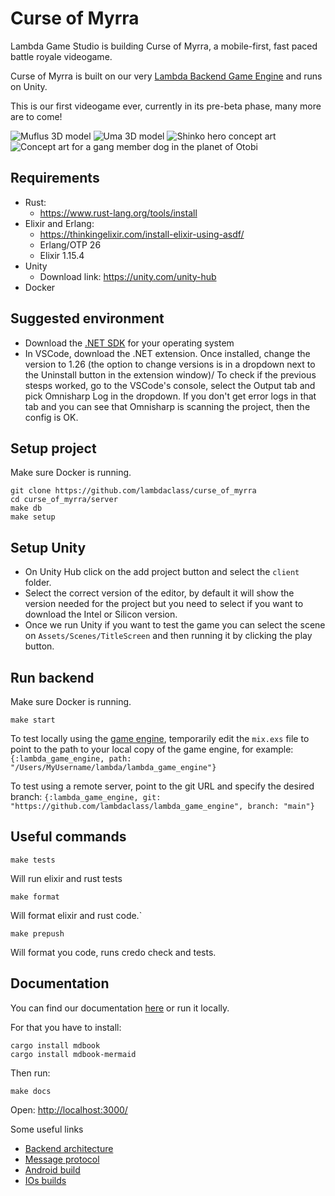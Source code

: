 # Curse of Myrra

Lambda Game Studio is building Curse of Myrra, a mobile-first, fast paced battle royale videogame.

Curse of Myrra is built on our very [Lambda Backend Game Engine](https://github.com/lambdaclass/lambda_backend_game_engine) and runs on Unity.

This is our first videogame ever, currently in its pre-beta phase, many more are to come!

![Muflus 3D model](docs/src/images/Curse_of_Myrra_3D_Assets_Muflus.png)
![Uma 3D model](docs/src/images/Curse_of_Myrra_3D_Assets_Uma.jpeg)
![Shinko hero concept art](docs/src/images/Curse_of_Myrra_concept_art_Shinko.png)
![Concept art for a gang member dog in the planet of Otobi](docs/src/images/Curse_of_Myrra_concept_art_Otobi_dog.png)

## Requirements

- Rust:
  - https://www.rust-lang.org/tools/install
- Elixir and Erlang:
  - https://thinkingelixir.com/install-elixir-using-asdf/
  - Erlang/OTP 26
  - Elixir 1.15.4
- Unity
  - Download link: https://unity.com/unity-hub
- Docker

## Suggested environment

- Download the [.NET SDK](https://dotnet.microsoft.com/es-es/download/dotnet/thank-you/sdk-7.0.403-macos-arm64-installer) for your operating system
- In VSCode, download the .NET extension. Once installed, change the version to 1.26 (the option to change versions is in a dropdown next to the Uninstall button in the extension window)/
  To check if the previous stesps worked, go to the VSCode's console, select the Output tab and pick Omnisharp Log in the dropdown. If you don't get error logs in that tab and you can see that Omnisharp is scanning the project, then the config is OK.

## Setup project

Make sure Docker is running.

```
git clone https://github.com/lambdaclass/curse_of_myrra
cd curse_of_myrra/server
make db
make setup
```

## Setup Unity

- On Unity Hub click on the add project button and select the `client` folder.
- Select the correct version of the editor, by default it will show the version needed for the project but you need to select if you want to download the Intel or Silicon version.
- Once we run Unity if you want to test the game you can select the scene on `Assets/Scenes/TitleScreen` and then running it by clicking the play button.

## Run backend

Make sure Docker is running.

```
make start
```

To test locally using the [game engine](https://github.com/lambdaclass/lambda_game_engine), temporarily edit the `mix.exs` file to point to the path to your local copy of the game engine, for example:
`{:lambda_game_engine, path: "/Users/MyUsername/lambda/lambda_game_engine"}`

To test using a remote server, point to the git URL and specify the desired branch:
`{:lambda_game_engine, git: "https://github.com/lambdaclass/lambda_game_engine", branch: "main"}`

## Useful commands

```
make tests
```

Will run elixir and rust tests

```
make format
```

Will format elixir and rust code.`

```
make prepush
```

Will format you code, runs credo check and tests.

## Documentation

You can find our documentation [here](https://docs.curseofmyrra.com/) or run it locally.

For that you have to install:

```
cargo install mdbook
cargo install mdbook-mermaid
```

Then run:

```
make docs
```

Open:
[http://localhost:3000/](http://localhost:3000/ios_builds.html)

Some useful links

- [Backend architecture](https://docs.curseofmyrra.com/backend_architecture.html)
- [Message protocol](https://docs.curseofmyrra.com/message_protocol.html)
- [Android build](https://docs.curseofmyrra.com/android_builds.html)
- [IOs builds](https://docs.curseofmyrra.com/ios_builds.html)
